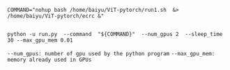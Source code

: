 ```
COMMAND="nohup bash /home/baiyu/ViT-pytorch/run1.sh  &> /home/baiyu/ViT-pytorch/ecrc &"


python -u run.py  --command  "${COMMAND}"  --num_gpus 2  --sleep_time 30 --max_gpu_mem 0.01

```

``--num_gpus: number of gpu used by the python program``
``--max_gpu_mem: memory already used in GPUs``